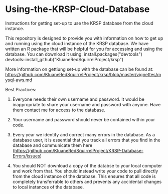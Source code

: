 # Using-the-KRSP-Cloud-Database
Instructions for getting set-up to use the KRSP database from the cloud instance.

This repository is designed to provide you with information on how to get up and running using the cloud instance of the KRSP database.
We have written an R package that will be helpful for you for accessing and using the database.  You can download it using:
install.packages("devtools")
devtools::install_github("KluaneRedSquirrelProject/krsp")

More information on gettiung set-up with the database can be found at:
https://github.com/KluaneRedSquirrelProject/krsp/blob/master/vignettes/mysql-aws.md


Best Practices:
1.  Everyone needs their own username and password.  It would be inappropriate to share your username and password with anyone.  Have them contact me for access to the database.

2.  Your username and password should never be contained within your code.

3.  Every year we identify and correct many errors in the database.  As a database user, it is essential that you track all errors that you find in the database and communicate them here (https://github.com/KluaneRedSquirrelProject/KRSP-Database-Errors/issues)

4.  You should NOT download a copy of the databse to your local computer and work from that.  You should instead write your code to pull directly from the cloud instance of the database.  This ensures that all code is completely transferrable to others and prevents any accidental changes to local instances of the database.



